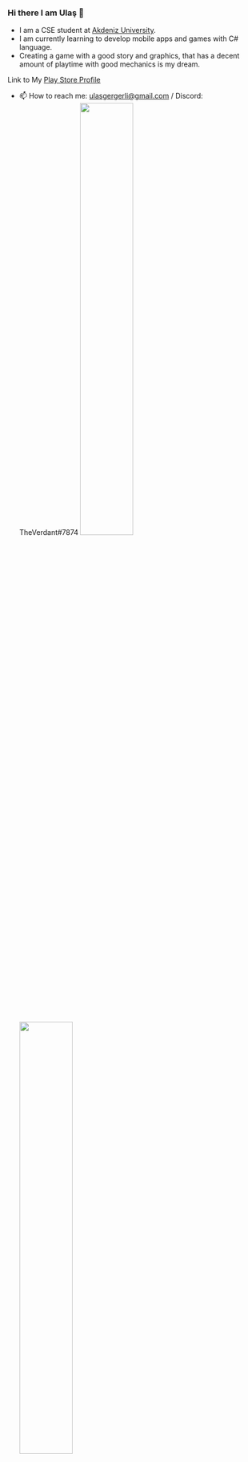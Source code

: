 ### Hi there I am Ulaş 👋

- I am a CSE student at [Akdeniz University](http://muhendislik.akdeniz.edu.tr). 
- I am currently learning to develop mobile apps and games with C# language.
- Creating a game with a good story and graphics, that has a decent amount of playtime with good mechanics is my dream.

Link to My [Play Store Profile](https://play.google.com/store/apps/developer?id=Verdant+Games)
- 📫 How to reach me: ulasgergerli@gmail.com / Discord: TheVerdant#7874
<img aling="left" width="47%" src="https://github-readme-stats.vercel.app/api?username=ulasiyorum&show_icons=true&theme=cobalt" />     <img aling="left" width="47%" src="https://github-readme-stats.vercel.app/api/top-langs/?username=ulasiyorum&layout=compact" />

